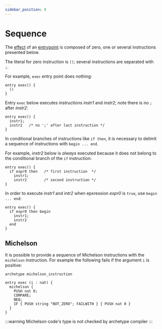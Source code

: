 ```yaml
---
sidebar_position: 0
---
```


# Sequence

The [effect](/docs/reference/declarations/entrypoint#effect) of an [entrypoint](/docs/reference/declarations/entrypoint) is composed of zero, one or several instructions presented below.

The literal for zero instruction is `()`; several instructions are separated with `;`.

For example, `exec` entry point does nothing:
```archetype
entry exec() {
  ()
}
```

Entry `exec` below executes instructions *instr1* and *instr2*; note there is no `;` after *instr2*:
```archetype
entry exec() {
  instr1;
  instr2   /* no ';' after last instruction */
}
```
In conditional branches of instructions like `if then`, it is necessary to delimit a sequence of instructions with `begin ... end`.

For example, *instr2* below is *always* executed because it does not belong to the conditional branch of the `if` instruction:
```archetype
entry exec() {
  if expr0 then   /* first instruction  */
    instr1;
    instr2        /* second instruction */
}
```
In order to execute *instr1* and *intr2* when epxression *expr0* is `true`, use `begin ... end`:
```archetype
entry exec() {
  if expr0 then begin
    instr1;
    instr2
  end
}
```

## Michelson

It is possible to provide a sequence of Michelson instructions with the `michelson` instruction. For example the following fails if the argument `i` is positive:

```archetype
archetype michelson_instruction

entry exec (i : nat) {
  michelson {
    PUSH nat 0;
    COMPARE;
    NEQ;
    IF { PUSH string "NOT_ZERO"; FAILWITH } { PUSH nat 0 }
  }
}
```

:::warning
Michelson code's type is not checked by archetype compiler
:::
